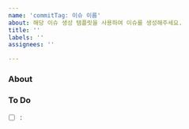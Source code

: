 ```yaml
---
name: 'commitTag: 이슈 이름'
about: 해당 이슈 생성 템플릿을 사용하여 이슈를 생성해주세요.
title: ''
labels: ''
assignees: ''

---
```


### About

### To Do
- [ ] :
